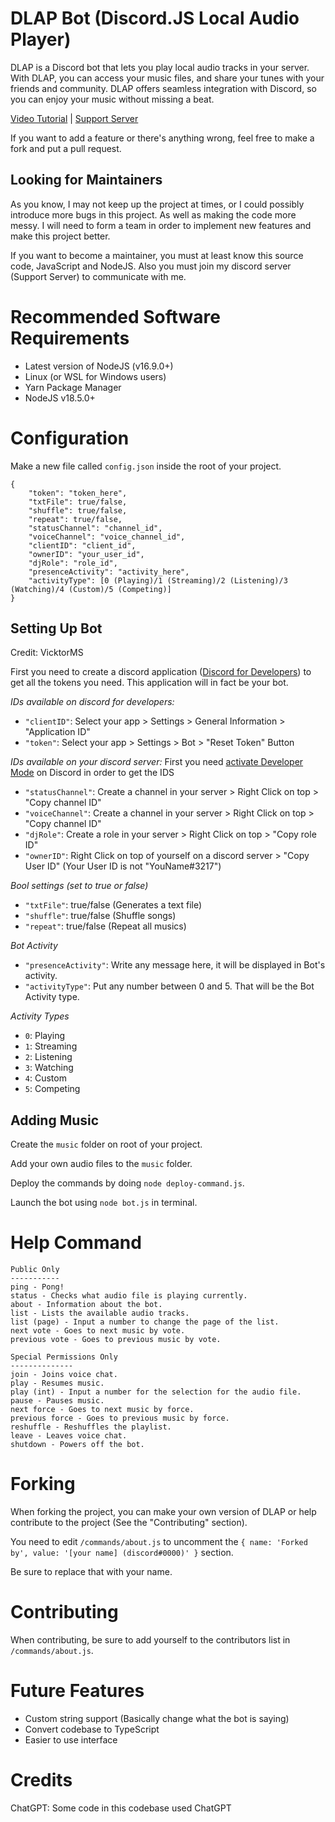 # DLAP Bot (Discord.JS Local Audio Player)

DLAP is a Discord bot that lets you play local audio tracks in your server. With DLAP, you can access your music files, and share your tunes with your friends and community. DLAP offers seamless integration with Discord, so you can enjoy your music without missing a beat.

[Video Tutorial](https://youtu.be/Gvva8LHjOOo) | 
[Support Server](https://discord.gg/EFhRDqG)

If you want to add a feature or there's anything wrong, feel free to make a fork and put a pull request.

## Looking for Maintainers
As you know, I may not keep up the project at times, or I could possibly introduce more bugs in this project. 
As well as making the code more messy. I will need to form a team in order to implement new features and make this project better. 

If you want to become a maintainer, you must at least know this source code, JavaScript and NodeJS. 
Also you must join my discord server (Support Server) to communicate with me.

# Recommended Software Requirements
- Latest version of NodeJS (v16.9.0+)
- Linux (or WSL for Windows users)
- Yarn Package Manager
- NodeJS v18.5.0+

# Configuration
Make a new file called `config.json` inside the root of your project.
```
{
    "token": "token_here",
    "txtFile": true/false,
    "shuffle": true/false,
    "repeat": true/false,
    "statusChannel": "channel_id",
    "voiceChannel": "voice_channel_id",
    "clientID": "client_id",
    "ownerID": "your_user_id",
    "djRole": "role_id",
    "presenceActivity": "activity_here",
    "activityType": [0 (Playing)/1 (Streaming)/2 (Listening)/3 (Watching)/4 (Custom)/5 (Competing)]
}
```

## Setting Up Bot
Credit: VicktorMS

First you need to create a discord application ([Discord for Developers](https://discord.com/developers/applications)) to get all the tokens you need.
This application will in fact be your bot.


*IDs available on discord for developers:*
- `"clientID"`: Select your app > Settings > General Information > "Application ID"
- `"token"`: Select your app > Settings > Bot > "Reset Token" Button

*IDs available on your discord server:*
First you need [activate Developer Mode](https://linuxhint.com/enable-or-disable-developer-mode-discord/#:~:text=To%20enable%20or%20disable%20developer%20mode%20on%20Discord%2C%20first%20launch,the%20%E2%80%9CDeveloper%20Mode%E2%80%9D%20toggle.) on Discord in order to get the IDS
- `"statusChannel"`: Create a channel in your server > Right Click on top > "Copy channel ID"
- `"voiceChannel"`: Create a channel in your server > Right Click on top > "Copy channel ID"
- `"djRole"`: Create a role in your server > Right Click on top > "Copy role ID"
- `"ownerID"`: Right Click on top of yourself on a discord server > "Copy User ID" (Your User ID is not "YouName#3217")

*Bool settings (set to true or false)*
- `"txtFile"`: true/false (Generates a text file)
- `"shuffle"`: true/false (Shuffle songs)
- `"repeat"`: true/false (Repeat all musics)

*Bot Activity*
- `"presenceActivity"`: Write any message here, it will be displayed in Bot's activity.
- `"activityType"`: Put any number between 0 and 5. That will be the Bot Activity type.

*Activity Types*

- `0`: Playing
- `1`: Streaming
- `2`: Listening
- `3`: Watching
- `4`: Custom
- `5`: Competing

## Adding Music

Create the `music` folder on root of your project.

Add your own audio files to the `music` folder.

Deploy the commands by doing `node deploy-command.js`.

Launch the bot using `node bot.js` in terminal.

# Help Command
```
Public Only
-----------
ping - Pong!
status - Checks what audio file is playing currently.
about - Information about the bot.
list - Lists the available audio tracks.
list (page) - Input a number to change the page of the list.
next vote - Goes to next music by vote.
previous vote - Goes to previous music by vote.

Special Permissions Only
--------------
join - Joins voice chat.
play - Resumes music.
play (int) - Input a number for the selection for the audio file.
pause - Pauses music.
next force - Goes to next music by force.
previous force - Goes to previous music by force.
reshuffle - Reshuffles the playlist.
leave - Leaves voice chat.
shutdown - Powers off the bot.
```

# Forking
When forking the project, you can make your own version of DLAP or help contribute to the project (See the "Contributing" section).

You need to edit `/commands/about.js` to uncomment the `{ name: 'Forked by', value: '[your name] (discord#0000)' }` section.

Be sure to replace that with your name.

# Contributing
When contributing, be sure to add yourself to the contributors list in `/commands/about.js`.

# Future Features
* Custom string support (Basically change what the bot is saying)
* Convert codebase to TypeScript
* Easier to use interface

# Credits
ChatGPT: Some code in this codebase used ChatGPT
